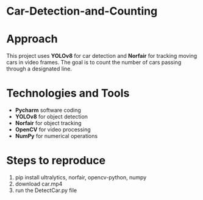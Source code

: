 # Car-Detection-and-Counting
# Approach
This project uses **YOLOv8** for car detection and **Norfair** for tracking moving cars in video frames. The goal is to count the number of cars passing through a designated line.

# Technologies and Tools
- **Pycharm** software coding
- **YOLOv8** for object detection
- **Norfair** for object tracking
- **OpenCV** for video processing
- **NumPy** for numerical operations

# Steps to reproduce
1. pip install ultralytics, norfair, opencv-python, numpy
2. download car.mp4
3. run the DetectCar.py file
